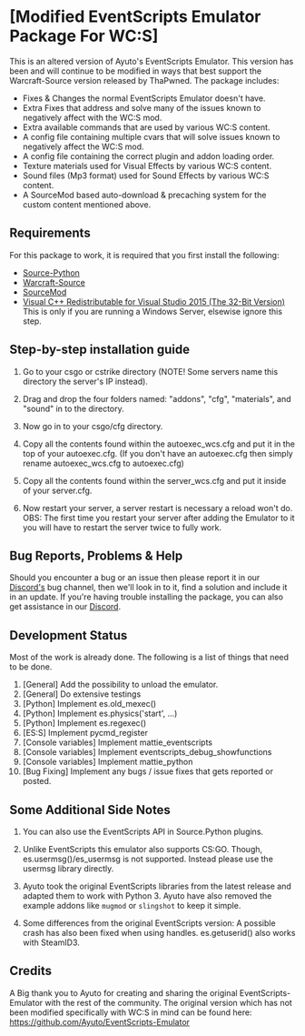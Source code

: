 # [Modified EventScripts Emulator Package For WC:S]
This is an altered version of Ayuto's EventScripts Emulator. 
This version has been and will continue to be modified in ways that best support the Warcraft-Source version released by ThaPwned.
The package includes:
- Fixes & Changes the normal EventScripts Emulator doesn't have.
- Extra Fixes that address and solve many of the issues known to negatively affect with the WC:S mod. 
- Extra available commands that are used by various WC:S content. 
- A config file containing multiple cvars that will solve issues known to negatively affect the WC:S mod.
- A config file containing the correct plugin and addon loading order.
- Texture materials used for Visual Effects by various WC:S content.
- Sound files (Mp3 format) used for Sound Effects by various WC:S content.
- A SourceMod based auto-download & precaching system for the custom content mentioned above.



## Requirements
For this package to work, it is required that you first install the following:
- [Source-Python](http://downloads.sourcepython.com/)
- [Warcraft-Source](https://github.com/ThaPwned/WCS)
- [SourceMod](https://www.sourcemod.net/downloads.php)
- [Visual C++ Redistributable for Visual Studio 2015 (The 32-Bit Version)](https://www.microsoft.com/en-US/download/details.aspx?id=48145) This is only if you are running a Windows Server, elsewise ignore this step.



## Step-by-step installation guide
1. Go to your csgo or cstrike directory (NOTE! Some servers name this directory the server's IP instead).

2. Drag and drop the four folders named: "addons", "cfg", "materials", and "sound" in to the directory.

3. Now go in to your csgo/cfg directory.

4. Copy all the contents found within the autoexec_wcs.cfg and put it in the top of your autoexec.cfg. (If you don't have an autoexec.cfg then simply rename autoexec_wcs.cfg to autoexec.cfg)

5. Copy all the contents found within the server_wcs.cfg and put it inside of your server.cfg.

6. Now restart your server, a server restart is necessary a reload won't do. 
   OBS: The first time you restart your server after adding the Emulator to it you will have to restart the server twice to fully work.



## Bug Reports, Problems & Help
Should you encounter a bug or an issue then please report it in our [Discord's](https://discord.gg/2DnAXkF) bug channel, then we'll look in to it, find a solution and include it in an update.
If you're having trouble installing the package, you can also get assistance in our [Discord](https://discord.gg/2DnAXkF).



## Development Status
Most of the work is already done. The following is a list of things that need to be done.

1.  [General] Add the possibility to unload the emulator.
2.  [General] Do extensive testings
3.  [Python] Implement es.old_mexec()
4.  [Python] Implement es.physics('start', ...)
5.  [Python] Implement es.regexec()
6.  [ES:S] Implement pycmd_register
7.  [Console variables]	Implement mattie_eventscripts
8.  [Console variables]	Implement eventscripts_debug_showfunctions
9.  [Console variables]	Implement mattie_python
10. [Bug Fixing] Implement any bugs / issue fixes that gets reported or posted.



## Some Additional Side Notes
1. You can also use the EventScripts API in Source.Python plugins.

2. Unlike EventScripts this emulator also supports CS:GO.
   Though, es.usermsg()/es_usermsg is not supported. Instead please use the usermsg library directly.

3. Ayuto took the original EventScripts libraries from the latest release and adapted them to work with Python 3.
   Ayuto have also removed the example addons like ``mugmod`` or ``slingshot`` to keep it simple.

4. Some differences from the original EventScripts version:
   A possible crash has also been fixed when using handles.
   es.getuserid() also works with SteamID3. 



## Credits
A Big thank you to Ayuto for creating and sharing the original EventScripts-Emulator with the rest of the community.
The original version which has not been modified specifically with WC:S in mind can be found here: https://github.com/Ayuto/EventScripts-Emulator 

